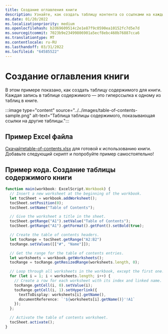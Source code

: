 ```yaml
---
title: Создание оглавления книги
description: Узнайте, как создать таблицу контента со ссылками на каждый таблицу.
ms.date: 01/20/2022
ms.localizationpriority: medium
ms.openlocfilehash: b2d69609514c2e1e87f9c0590ea10152fc7d5e7d
ms.sourcegitcommit: 7023b9e23499806901a5ecf8ebc460b76887cca6
ms.translationtype: MT
ms.contentlocale: ru-RU
ms.lasthandoff: 03/31/2022
ms.locfileid: "64585522"
---
```

# <a name="create-a-workbook-table-of-contents"></a>Создание оглавления книги

В этом примере показано, как создать таблицу содержимого для книги. Каждая запись в таблице содержимого — это гиперссылка к одному из таблиц в книге.

:::image type="content" source="../../images/table-of-contents-sample.png" alt-text="Таблица таблицы содержимого, показывающая ссылки на другие таблицы.":::

## <a name="sample-excel-file"></a>Пример Excel файла

<a href="table-of-contents.xlsx"> Скачайтеtable-of-contents.xlsx</a> для готовой к использованию книги. Добавьте следующий скрипт и попробуйте пример самостоятельно!

## <a name="sample-code-create-a-workbook-table-of-contents"></a>Пример кода. Создание таблицы содержимого книги

```TypeScript
function main(workbook: ExcelScript.Workbook) {
  // Insert a new worksheet at the beginning of the workbook.
  let tocSheet = workbook.addWorksheet();
  tocSheet.setPosition(0);
  tocSheet.setName("Table of Contents");

  // Give the worksheet a title in the sheet.
  tocSheet.getRange("A1").setValue("Table of Contents");
  tocSheet.getRange("A1").getFormat().getFont().setBold(true);

  // Create the table of contents headers.
  let tocRange = tocSheet.getRange("A2:B2")
  tocRange.setValues([["#", "Name"]]);

  // Get the range for the table of contents entries.
  let worksheets = workbook.getWorksheets();
  tocRange = tocRange.getResizedRange(worksheets.length, 0);

  // Loop through all worksheets in the workbook, except the first one.
  for (let i = 1; i < worksheets.length; i++) {
    // Create a row for each worksheet with its index and linked name.
    tocRange.getCell(i, 0).setValue(i);
    tocRange.getCell(i, 1).setHyperlink({
      textToDisplay: worksheets[i].getName(),
      documentReference: `'${worksheets[i].getName()}'!A1`
    });
  };

  // Activate the table of contents worksheet.
  tocSheet.activate();
}
```
